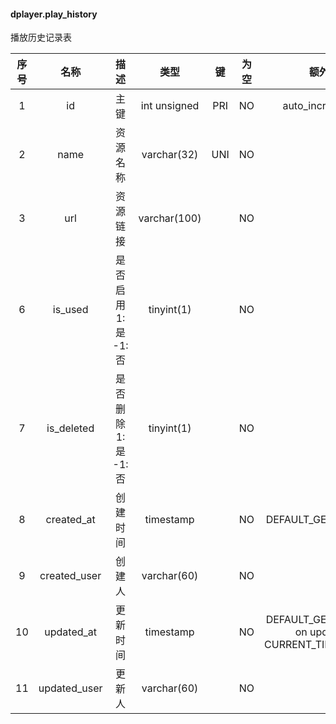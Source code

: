 #### dplayer.play_history

播放历史记录表

| 序号 |     名称     |        描述         |     类型     | 键  | 为空 |                     额外                      |      默认值       |
| :--: | :----------: | :-----------------: | :----------: | :-: | :--: | :-------------------------------------------: | :---------------: |
|  1   |      id      |        主键         | int unsigned | PRI |  NO  |                auto_increment                 |                   |
|  2   |     name     |      资源名称       | varchar(32)  | UNI |  NO  |                                               |                   |
|  3   |     url      |      资源链接       | varchar(100) |     |  NO  |                                               |                   |
|  6   |   is_used    | 是否启用 1:是 -1:否 |  tinyint(1)  |     |  NO  |                                               |         1         |
|  7   |  is_deleted  | 是否删除 1:是 -1:否 |  tinyint(1)  |     |  NO  |                                               |        -1         |
|  8   |  created_at  |      创建时间       |  timestamp   |     |  NO  |               DEFAULT_GENERATED               | CURRENT_TIMESTAMP |
|  9   | created_user |       创建人        | varchar(60)  |     |  NO  |                                               |                   |
|  10  |  updated_at  |      更新时间       |  timestamp   |     |  NO  | DEFAULT_GENERATED on update CURRENT_TIMESTAMP | CURRENT_TIMESTAMP |
|  11  | updated_user |       更新人        | varchar(60)  |     |  NO  |                                               |                   |
